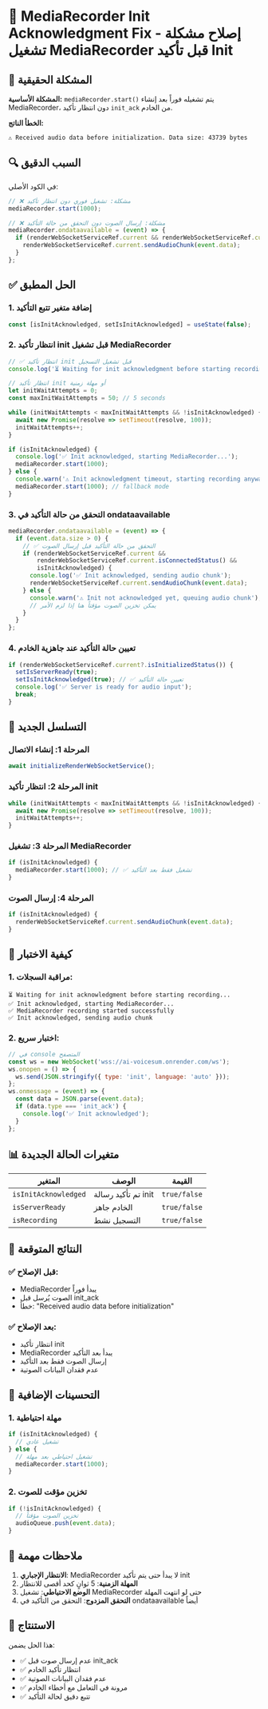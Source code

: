# 🎯 MediaRecorder Init Acknowledgment Fix - إصلاح مشكلة تشغيل MediaRecorder قبل تأكيد Init

## 🐛 المشكلة الحقيقية

**المشكلة الأساسية:** `mediaRecorder.start()` يتم تشغيله فوراً بعد إنشاء MediaRecorder، دون انتظار تأكيد `init_ack` من الخادم.

**الخطأ الناتج:**
```
⚠️ Received audio data before initialization. Data size: 43739 bytes
```

## 🔍 السبب الدقيق

في الكود الأصلي:
```typescript
// ❌ مشكلة: تشغيل فوري دون انتظار تأكيد
mediaRecorder.start(1000);

// ❌ مشكلة: إرسال الصوت دون التحقق من حالة التأكيد
mediaRecorder.ondataavailable = (event) => {
  if (renderWebSocketServiceRef.current && renderWebSocketServiceRef.current.isConnectedStatus()) {
    renderWebSocketServiceRef.current.sendAudioChunk(event.data);
  }
};
```

## ✅ الحل المطبق

### 1. **إضافة متغير تتبع التأكيد**
```typescript
const [isInitAcknowledged, setIsInitAcknowledged] = useState(false);
```

### 2. **انتظار تأكيد init قبل تشغيل MediaRecorder**
```typescript
// ✅ انتظار تأكيد init قبل تشغيل التسجيل
console.log('⏳ Waiting for init acknowledgment before starting recording...');

// انتظار تأكيد init أو مهلة زمنية
let initWaitAttempts = 0;
const maxInitWaitAttempts = 50; // 5 seconds

while (initWaitAttempts < maxInitWaitAttempts && !isInitAcknowledged) {
  await new Promise(resolve => setTimeout(resolve, 100));
  initWaitAttempts++;
}

if (isInitAcknowledged) {
  console.log('✅ Init acknowledged, starting MediaRecorder...');
  mediaRecorder.start(1000);
} else {
  console.warn('⚠️ Init acknowledgment timeout, starting recording anyway...');
  mediaRecorder.start(1000); // fallback mode
}
```

### 3. **التحقق من حالة التأكيد في ondataavailable**
```typescript
mediaRecorder.ondataavailable = (event) => {
  if (event.data.size > 0) {
    // ✅ التحقق من حالة التأكيد قبل إرسال الصوت
    if (renderWebSocketServiceRef.current && 
        renderWebSocketServiceRef.current.isConnectedStatus() && 
        isInitAcknowledged) {
      console.log('✅ Init acknowledged, sending audio chunk');
      renderWebSocketServiceRef.current.sendAudioChunk(event.data);
    } else {
      console.warn('⚠️ Init not acknowledged yet, queuing audio chunk');
      // يمكن تخزين الصوت مؤقتاً هنا إذا لزم الأمر
    }
  }
};
```

### 4. **تعيين حالة التأكيد عند جاهزية الخادم**
```typescript
if (renderWebSocketServiceRef.current?.isInitializedStatus()) {
  setIsServerReady(true);
  setIsInitAcknowledged(true); // ✅ تعيين حالة التأكيد
  console.log('✅ Server is ready for audio input');
  break;
}
```

## 🔄 التسلسل الجديد

### المرحلة 1: إنشاء الاتصال
```typescript
await initializeRenderWebSocketService();
```

### المرحلة 2: انتظار تأكيد init
```typescript
while (initWaitAttempts < maxInitWaitAttempts && !isInitAcknowledged) {
  await new Promise(resolve => setTimeout(resolve, 100));
  initWaitAttempts++;
}
```

### المرحلة 3: تشغيل MediaRecorder
```typescript
if (isInitAcknowledged) {
  mediaRecorder.start(1000); // ✅ تشغيل فقط بعد التأكيد
}
```

### المرحلة 4: إرسال الصوت
```typescript
if (isInitAcknowledged) {
  renderWebSocketServiceRef.current.sendAudioChunk(event.data);
}
```

## 🧪 كيفية الاختبار

### 1. مراقبة السجلات:
```
⏳ Waiting for init acknowledgment before starting recording...
✅ Init acknowledged, starting MediaRecorder...
✅ MediaRecorder recording started successfully
✅ Init acknowledged, sending audio chunk
```

### 2. اختبار سريع:
```javascript
// في console المتصفح
const ws = new WebSocket('wss://ai-voicesum.onrender.com/ws');
ws.onopen = () => {
  ws.send(JSON.stringify({ type: 'init', language: 'auto' }));
};
ws.onmessage = (event) => {
  const data = JSON.parse(event.data);
  if (data.type === 'init_ack') {
    console.log('✅ Init acknowledged');
  }
};
```

## 📊 متغيرات الحالة الجديدة

| المتغير | الوصف | القيمة |
|---------|--------|--------|
| `isInitAcknowledged` | تم تأكيد رسالة init | `true/false` |
| `isServerReady` | الخادم جاهز | `true/false` |
| `isRecording` | التسجيل نشط | `true/false` |

## 🎯 النتائج المتوقعة

### ✅ قبل الإصلاح:
- MediaRecorder يبدأ فوراً
- الصوت يُرسل قبل init_ack
- خطأ: "Received audio data before initialization"

### ✅ بعد الإصلاح:
- انتظار تأكيد init
- MediaRecorder يبدأ بعد التأكيد
- إرسال الصوت فقط بعد التأكيد
- عدم فقدان البيانات الصوتية

## 🔧 التحسينات الإضافية

### 1. **مهلة احتياطية**
```typescript
if (isInitAcknowledged) {
  // تشغيل عادي
} else {
  // تشغيل احتياطي بعد مهلة
  mediaRecorder.start(1000);
}
```

### 2. **تخزين مؤقت للصوت**
```typescript
if (!isInitAcknowledged) {
  // تخزين الصوت مؤقتاً
  audioQueue.push(event.data);
}
```

## 📝 ملاحظات مهمة

1. **الانتظار الإجباري**: MediaRecorder لا يبدأ حتى يتم تأكيد init
2. **المهلة الزمنية**: 5 ثوانٍ كحد أقصى للانتظار
3. **الوضع الاحتياطي**: تشغيل MediaRecorder حتى لو انتهت المهلة
4. **التحقق المزدوج**: التحقق من التأكيد في ondataavailable أيضاً

## 🚀 الاستنتاج

هذا الحل يضمن:
- ✅ عدم إرسال صوت قبل init_ack
- ✅ انتظار تأكيد الخادم
- ✅ عدم فقدان البيانات الصوتية
- ✅ مرونة في التعامل مع أخطاء الخادم
- ✅ تتبع دقيق لحالة التأكيد 